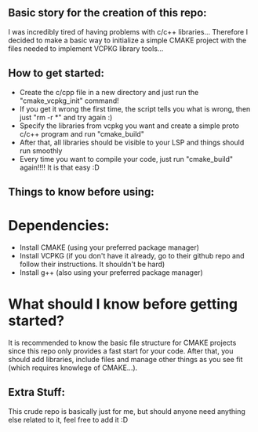 ## Basic story for the creation of this repo:

I was incredibly tired of having problems with c/c++ libraries...
Therefore I decided to make a basic way to initialize a simple CMAKE project 
with the files needed to implement VCPKG library tools...

## How to get started:

- Create the c/cpp file in a new directory and just run the "cmake_vcpkg_init" command!
- If you get it wrong the first time, the script tells you what is wrong, then just "rm -r *" and try again :)
- Specify the libraries from vcpkg you want and create a simple proto c/c++ program and run "cmake_build"
- After that, all libraries should be visible to your LSP and things should run smoothly
- Every time you want to compile your code, just run "cmake_build" again!!!! It is that easy :D

## Things to know before using:

# Dependencies:
- Install CMAKE (using your preferred package manager)
- Install VCPKG (if you don't have it already, go to their github repo and follow their instructions. It shouldn't be hard)
- Install g++ (also using your preferred package manager)

# What should I know before getting started?

It is recommended to know the basic file structure for CMAKE projects since this repo only provides a fast start for your code.
After that, you should add libraries, include files and manage other things as you see fit (which requires knowlege of CMAKE...).

## Extra Stuff:

This crude repo is basically just for me, but should anyone need anything else related to it, feel free to add it :D
